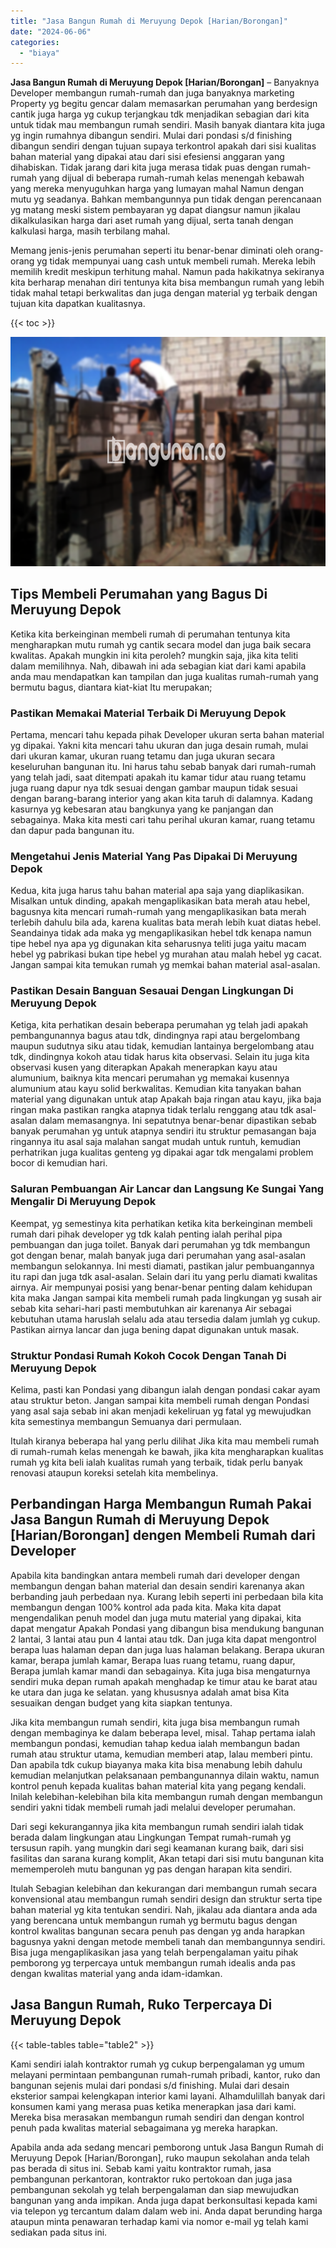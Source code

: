 ```yaml
---
title: "Jasa Bangun Rumah di Meruyung Depok [Harian/Borongan]"
date: "2024-06-06"
categories: 
  - "biaya"
---
```


**Jasa Bangun Rumah di Meruyung Depok \[Harian/Borongan\]** – Banyaknya Developer membangun rumah-rumah dan juga banyaknya marketing Property yg begitu gencar dalam memasarkan perumahan yang berdesign cantik juga harga yg cukup terjangkau tdk menjadikan sebagian dari kita untuk tidak mau membangun rumah sendiri. Masih banyak diantara kita juga yg ingin rumahnya dibangun sendiri. Mulai dari pondasi s/d finishing dibangun sendiri dengan tujuan supaya terkontrol apakah dari sisi kualitas bahan material yang dipakai atau dari sisi efesiensi anggaran yang dihabiskan. Tidak jarang dari kita juga merasa tidak puas dengan rumah-rumah yang dijual di beberapa rumah-rumah kelas menengah kebawah yang mereka menyuguhkan harga yang lumayan mahal Namun dengan mutu yg seadanya. Bahkan membangunnya pun tidak dengan perencanaan yg matang meski sistem pembayaran yg dapat diangsur namun jikalau dikalkulasikan harga dari aset rumah yang dijual, serta tanah dengan kalkulasi harga, masih terbilang mahal.

Memang jenis-jenis perumahan seperti itu benar-benar diminati oleh orang-orang yg tidak mempunyai uang cash untuk membeli rumah. Mereka lebih memilih kredit meskipun terhitung mahal. Namun pada hakikatnya sekiranya kita berharap menahan diri tentunya kita bisa membangun rumah yang lebih tidak mahal tetapi berkwalitas dan juga dengan material yg terbaik dengan tujuan kita dapatkan kualitasnya.

{{< toc >}}

![Jasa Bangun Rumah di Meruyung Depok [Harian/Borongan]](/images/borong-bangunan-42.png)

## Tips Membeli Perumahan yang Bagus Di Meruyung Depok

Ketika kita berkeinginan membeli rumah di perumahan tentunya kita mengharapkan mutu rumah yg cantik secara model dan juga baik secara kwalitas. Apakah mungkin ini kita peroleh? mungkin saja, jika kita teliti dalam memilihnya. Nah, dibawah ini ada sebagian kiat dari kami apabila anda mau mendapatkan kan tampilan dan juga kualitas rumah-rumah yang bermutu bagus, diantara kiat-kiat Itu merupakan;

### Pastikan Memakai Material Terbaik Di Meruyung Depok

Pertama, mencari tahu kepada pihak Developer ukuran serta bahan material yg dipakai. Yakni kita mencari tahu ukuran dan juga desain rumah, mulai dari ukuran kamar, ukuran ruang tetamu dan juga ukuran secara keseluruhan bangunan itu. Ini harus tahu sebab banyak dari rumah-rumah yang telah jadi, saat ditempati apakah itu kamar tidur atau ruang tetamu juga ruang dapur nya tdk sesuai dengan gambar maupun tidak sesuai dengan barang-barang interior yang akan kita taruh di dalamnya. Kadang kasurnya yg kebesaran atau bangkunya yang ke panjangan dan sebagainya. Maka kita mesti cari tahu perihal ukuran kamar, ruang tetamu dan dapur pada bangunan itu.

### Mengetahui Jenis Material Yang Pas Dipakai Di Meruyung Depok

Kedua, kita juga harus tahu bahan material apa saja yang diaplikasikan. Misalkan untuk dinding, apakah mengaplikasikan bata merah atau hebel, bagusnya kita mencari rumah-rumah yang mengaplikasikan bata merah terlebih dahulu bila ada, karena kualitas bata merah lebih kuat diatas hebel. Seandainya tidak ada maka yg mengaplikasikan hebel tdk kenapa namun tipe hebel nya apa yg digunakan kita seharusnya teliti juga yaitu macam hebel yg pabrikasi bukan tipe hebel yg murahan atau malah hebel yg cacat. Jangan sampai kita temukan rumah yg memkai bahan material asal-asalan.

### Pastikan Desain Banguan Sesauai Dengan Lingkungan Di Meruyung Depok

Ketiga, kita perhatikan desain beberapa perumahan yg telah jadi apakah pembangunannya bagus atau tdk, dindingnya rapi atau bergelombang maupun sudutnya siku atau tidak, kemudian lantainya bergelombang atau tdk, dindingnya kokoh atau tidak harus kita observasi. Selain itu juga kita observasi kusen yang diterapkan Apakah menerapkan kayu atau alumunium, baiknya kita mencari perumahan yg memakai kusennya alumunium atau kayu solid berkwalitas. Kemudian kita tanyakan bahan material yang digunakan untuk atap Apakah baja ringan atau kayu, jika baja ringan maka pastikan rangka atapnya tidak terlalu renggang atau tdk asal-asalan dalam memasangnya. Ini sepatutnya benar-benar dipastikan sebab banyak perumahan yg untuk atapnya sendiri itu struktur pemasangan baja ringannya itu asal saja malahan sangat mudah untuk runtuh, kemudian perhatrikan juga kualitas genteng yg dipakai agar tdk mengalami problem bocor di kemudian hari.

### Saluran Pembuangan Air Lancar dan Langsung Ke Sungai Yang Mengalir Di Meruyung Depok

Keempat, yg semestinya kita perhatikan ketika kita berkeinginan membeli rumah dari pihak developer yg tdk kalah penting ialah perihal pipa pembuangan dan juga toilet. Banyak dari perumahan yg tdk membangun got dengan benar, malah banyak juga dari perumahan yang asal-asalan membangun selokannya. Ini mesti diamati, pastikan jalur pembuangannya itu rapi dan juga tdk asal-asalan. Selain dari itu yang perlu diamati kwalitas airnya. Air mempunyai posisi yang benar-benar penting dalam kehidupan kita maka Jangan sampai kita membeli rumah pada lingkungan yg susah air sebab kita sehari-hari pasti membutuhkan air karenanya Air sebagai kebutuhan utama haruslah selalu ada atau tersedia dalam jumlah yg cukup. Pastikan airnya lancar dan juga bening dapat digunakan untuk masak.

### Struktur Pondasi Rumah Kokoh Cocok Dengan Tanah Di Meruyung Depok

Kelima, pasti kan Pondasi yang dibangun ialah dengan pondasi cakar ayam atau struktur beton. Jangan sampai kita membeli rumah dengan Pondasi yang asal saja sebab ini akan menjadi kekeliruan yg fatal yg mewujudkan kita semestinya membangun Semuanya dari permulaan.

Itulah kiranya beberapa hal yang perlu dilihat Jika kita mau membeli rumah di rumah-rumah kelas menengah ke bawah, jika kita mengharapkan kualitas rumah yg kita beli ialah kualitas rumah yang terbaik, tidak perlu banyak renovasi ataupun koreksi setelah kita membelinya.

## Perbandingan Harga Membangun Rumah Pakai Jasa Bangun Rumah di Meruyung Depok \[Harian/Borongan\] dengen Membeli Rumah dari Developer

Apabila kita bandingkan antara membeli rumah dari developer dengan membangun dengan bahan material dan desain sendiri karenanya akan berbanding jauh perbedaan nya. Kurang lebih seperti ini perbedaan bila kita membangun dengan 100% kontrol ada pada kita. Maka kita dapat mengendalikan penuh model dan juga mutu material yang dipakai, kita dapat mengatur Apakah Pondasi yang dibangun bisa mendukung bangunan 2 lantai, 3 lantai atau pun 4 lantai atau tdk. Dan juga kita dapat mengontrol berapa luas halaman depan dan juga luas halaman belakang. Berapa ukuran kamar, berapa jumlah kamar, Berapa luas ruang tetamu, ruang dapur, Berapa jumlah kamar mandi dan sebagainya. Kita juga bisa mengaturnya sendiri muka depan rumah apakah menghadap ke timur atau ke barat atau ke utara dan juga ke selatan. yang khususnya adalah amat bisa Kita sesuaikan dengan budget yang kita siapkan tentunya.

Jika kita membangun rumah sendiri, kita juga bisa membangun rumah dengan membaginya ke dalam beberapa level, misal. Tahap pertama ialah membangun pondasi, kemudian tahap kedua ialah membangun badan rumah atau struktur utama, kemudian memberi atap, lalau memberi pintu. Dan apabila tdk cukup biayanya maka kita bisa menabung lebih dahulu kemudian melanjutkan pelaksanaan pembangunannya dilain waktu, namun kontrol penuh kepada kualitas bahan material kita yang pegang kendali. Inilah kelebihan-kelebihan bila kita membangun rumah dengan membangun sendiri yakni tidak membeli rumah jadi melalui developer perumahan.

Dari segi kekurangannya jika kita membangun rumah sendiri ialah tidak berada dalam lingkungan atau Lingkungan Tempat rumah-rumah yg tersusun rapih. yang mungkin dari segi keamanan kurang baik, dari sisi fasilitas dan sarana kurang komplit, Akan tetapi dari sisi mutu bangunan kita mememperoleh mutu bangunan yg pas dengan harapan kita sendiri.

Itulah Sebagian kelebihan dan kekurangan dari membangun rumah secara konvensional atau membangun rumah sendiri design dan struktur serta tipe bahan material yg kita tentukan sendiri. Nah, jikalau ada diantara anda ada yang berencana untuk membangun rumah yg bermutu bagus dengan kontrol kwalitas bangunan secara penuh pas dengan yg anda harapkan bagusnya yakni dengan metode membeli tanah dan membangunnya sendiri. Bisa juga mengaplikasikan jasa yang telah berpengalaman yaitu pihak pemborong yg terpercaya untuk membangun rumah idealis anda pas dengan kwalitas material yang anda idam-idamkan.

## Jasa Bangun Rumah, Ruko Terpercaya Di Meruyung Depok

{{< table-tables table="table2" >}}

Kami sendiri ialah kontraktor rumah yg cukup berpengalaman yg umum melayani permintaan pembangunan rumah-rumah pribadi, kantor, ruko dan bangunan sejenis mulai dari pondasi s/d finishing. Mulai dari desain eksterior sampai kelengkapan interior kami layani. Alhamdulillah banyak dari konsumen kami yang merasa puas ketika menerapkan jasa dari kami. Mereka bisa merasakan membangun rumah sendiri dan dengan kontrol penuh pada kwalitas material sebagaimana yg mereka harapkan.

Apabila anda ada sedang mencari pemborong untuk Jasa Bangun Rumah di Meruyung Depok \[Harian/Borongan\], ruko maupun sekolahan anda telah pas berada di situs ini. Sebab kami yaitu kontraktor rumah, jasa pembangunan perkantoran, kontraktor ruko pertokoan dan juga jasa pembangunan sekolah yg telah berpengalaman dan siap mewujudkan bangunan yang anda impikan. Anda juga dapat berkonsultasi kepada kami via telepon yg tercantum dalam dalam web ini. Anda dapat berunding harga ataupun minta penawaran terhadap kami via nomor e-mail yg telah kami sediakan pada situs ini.

